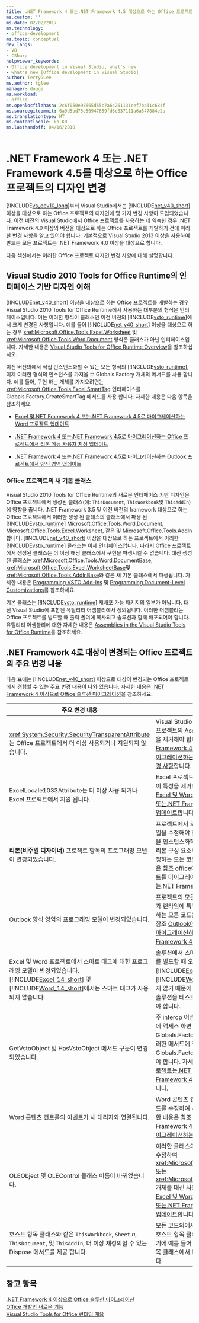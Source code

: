 ```yaml
---
title: .NET Framework 4 또는.NET Framework 4.5 대상으로 하는 Office 프로젝트의 디자인 변경 | Microsoft Docs
ms.custom: ''
ms.date: 02/02/2017
ms.technology:
- office-development
ms.topic: conceptual
dev_langs:
- VB
- CSharp
helpviewer_keywords:
- Office development in Visual Studio, what's new
- what's new [Office development in Visual Studio]
author: TerryGLee
ms.author: tglee
manager: douge
ms.workload:
- office
ms.openlocfilehash: 2c6f050e98665d55c7a64261131cef7ba31c684f
ms.sourcegitcommit: 6a9d5bd75e50947659fd6c837111a6a547884e2a
ms.translationtype: MT
ms.contentlocale: ko-KR
ms.lasthandoff: 04/16/2018
---
```

# <a name="changes-to-the-design-of-office-projects-that-target-the-net-framework-4-or-the-net-framework-45"></a>.NET Framework 4 또는 .NET Framework 4.5를 대상으로 하는 Office 프로젝트의 디자인 변경
  [!INCLUDE[vs_dev10_long](../sharepoint/includes/vs-dev10-long-md.md)]부터 Visual Studio에서는 [!INCLUDE[net_v40_short](../sharepoint/includes/net-v40-short-md.md)] 이상을 대상으로 하는 Office 프로젝트의 디자인에 몇 가지 변경 사항이 도입되었습니다. 이전 버전의 Visual Studio에서 Office 프로젝트를 사용하는 데 익숙한 경우 .NET Framework 4.0 이상의 버전을 대상으로 하는 Office 프로젝트를 개발하기 전에 이러한 변경 사항을 알고 있어야 합니다. 기본적으로 Visual Studio 2013 이상을 사용하여 만드는 모든 프로젝트는 .NET Framework 4.0 이상을 대상으로 합니다.  
  
 다음 섹션에서는 이러한 Office 프로젝트 디자인 변경 사항에 대해 설명합니다.  
  
## <a name="understanding-the-interface-based-design-of-the-visual-studio-2010-tools-for-office-runtime"></a>Visual Studio 2010 Tools for Office Runtime의 인터페이스 기반 디자인 이해  
 [!INCLUDE[net_v40_short](../sharepoint/includes/net-v40-short-md.md)] 이상을 대상으로 하는 Office 프로젝트를 개발하는 경우 Visual Studio 2010 Tools for Office Runtime에서 사용하는 대부분의 형식은 인터페이스입니다. 이는 이러한 형식이 클래스인 이전 버전의 [!INCLUDE[vsto_runtime](../vsto/includes/vsto-runtime-md.md)]에서 크게 변경된 사항입니다. 예를 들어 [!INCLUDE[net_v40_short](../sharepoint/includes/net-v40-short-md.md)] 이상을 대상으로 하는 경우 <xref:Microsoft.Office.Tools.Excel.Worksheet> 및 <xref:Microsoft.Office.Tools.Word.Document> 형식은 클래스가 아닌 인터페이스입니다. 자세한 내용은 [Visual Studio Tools for Office Runtime Overview](../vsto/visual-studio-tools-for-office-runtime-overview.md)을 참조하십시오.  
  
 이전 버전의에서 직접 인스턴스화할 수 있는 모든 형식의 [!INCLUDE[vsto_runtime](../vsto/includes/vsto-runtime-md.md)], 이제 이러한 형식의 인스턴스를 가져올 수 Globals.Factory 개체의 메서드를 사용 합니다. 예를 들어, 구현 하는 개체를 가져오려면는 <xref:Microsoft.Office.Tools.Excel.SmartTag> 인터페이스를 Globals.Factory.CreateSmartTag 메서드를 사용 합니다. 자세한 내용은 다음 항목을 참조하세요.  
  
-   [Excel 및.NET Framework 4 또는.NET Framework 4.5로 마이그레이션하는 Word 프로젝트 업데이트](../vsto/updating-excel-and-word-projects-that-you-migrate-to-the-dotnet-framework-4-or-the-dotnet-framework-4-5.md)  
  
-   [.NET Framework 4 또는.NET Framework 4.5로 마이그레이션하는 Office 프로젝트에서 리본 메뉴 사용자 지정 업데이트](../vsto/updating-ribbon-customizations-in-office-projects-that-you-migrate-to-the-dotnet-framework-4-or-the-dotnet-framework-4-5.md)  
  
-   [.NET Framework 4 또는.NET Framework 4.5로 마이그레이션하는 Outlook 프로젝트에서 양식 영역 업데이트](../vsto/updating-form-regions-in-outlook-projects-that-you-migrate-to-the-dotnet-framework-4-or-the-dotnet-framework-4-5.md)  
  
### <a name="new-base-classes-in-office-projects"></a>Office 프로젝트의 새 기본 클래스  
 Visual Studio 2010 Tools for Office Runtime의 새로운 인터페이스 기반 디자인은 Office 프로젝트에서 생성된 클래스(예: `ThisDocument`, `ThisWorkbook`및 `ThisAddIn`)에 영향을 줍니다. .NET Framework 3.5 및 이전 버전의 framework 대상으로 하는 Office 프로젝트에서 이러한 생성 된 클래스의 클래스에서 파생 된 [!INCLUDE[vsto_runtime](../vsto/includes/vsto-runtime-md.md)] Microsoft.Office.Tools.Word.Document, Microsoft.Office.Tools.Excel.Worksheet, 같은 및 Microsoft.Office.Tools.AddIn 합니다. [!INCLUDE[net_v40_short](../sharepoint/includes/net-v40-short-md.md)] 이상을 대상으로 하는 프로젝트에서 이러한 [!INCLUDE[vsto_runtime](../vsto/includes/vsto-runtime-md.md)] 클래스는 이제 인터페이스입니다. 따라서 Office 프로젝트에서 생성된 클래스는 더 이상 해당 클래스에서 구현을 파생시킬 수 없습니다. 대신 생성된 클래스는 <xref:Microsoft.Office.Tools.Word.DocumentBase>, <xref:Microsoft.Office.Tools.Excel.WorksheetBase>및 <xref:Microsoft.Office.Tools.AddInBase>와 같은 새 기본 클래스에서 파생됩니다. 자세한 내용은 [Programming VSTO Add-Ins](../vsto/programming-vsto-add-ins.md) 및 [Programming Document-Level Customizations](../vsto/programming-document-level-customizations.md)를 참조하세요.  
  
 기본 클래스는 [!INCLUDE[vsto_runtime](../vsto/includes/vsto-runtime-md.md)] 재배포 가능 패키지의 일부가 아닙니다. 대신 Visual Studio에 포함된 유틸리티 어셈블리에서 정의됩니다. 이러한 어셈블리는 Office 프로젝트를 빌드할 때 출력 폴더에 복사되고 솔루션과 함께 배포되어야 합니다. 유틸리티 어셈블리에 대한 자세한 내용은 [Assemblies in the Visual Studio Tools for Office Runtime](../vsto/assemblies-in-the-visual-studio-tools-for-office-runtime.md)를 참조하세요.  
  
## <a name="breaking-changes-in-office-projects-that-are-retargeted-to-the-net-framework-4"></a>.NET Framework 4로 대상이 변경되는 Office 프로젝트의 주요 변경 내용  
 다음 표에는 [!INCLUDE[net_v40_short](../sharepoint/includes/net-v40-short-md.md)] 이상으로 대상이 변경되는 Office 프로젝트에서 경험할 수 있는 주요 변경 내용이 나와 있습니다. 자세한 내용은 [.NET Framework 4 이상으로 Office 솔루션 마이그레이션](../vsto/migrating-office-solutions-to-the-dotnet-framework-4-or-later.md)을 참조하세요.  
  
|주요 변경 내용|결과|  
|---------------------|-----------------|  
|<xref:System.Security.SecurityTransparentAttribute> 는 Office 프로젝트에서 더 이상 사용되거나 지원되지 않습니다.|Visual Studio 2008에서 업그레이드하는 Office 프로젝트의 AssemblyInfo 코드 파일에서 이 특성을 제거해야 합니다. 자세한 내용은 참조 [.NET Framework 4 또는.NET Framework 4.5로 마이그레이션하는 실행 Office 프로젝트에 필요한 변경 사항](../vsto/required-changes-to-run-office-projects-that-you-migrate-to-the-dotnet-framework-4-or-the-dotnet-framework-4-5.md)합니다.|  
|ExcelLocale1033Attribute는 더 이상 사용 되거나 Excel 프로젝트에서 지원 됩니다.|Excel 프로젝트의 AssemblyInfo 코드 파일에서 이 특성을 제거해야 합니다. 자세한 내용은 참조 [Excel 및 Word 프로젝트는.NET Framework 4 또는.NET Framework 4.5로 마이그레이션하는 업데이트](../vsto/updating-excel-and-word-projects-that-you-migrate-to-the-dotnet-framework-4-or-the-dotnet-framework-4-5.md)합니다.|  
|**리본(비주얼 디자이너)** 프로젝트 항목의 프로그래밍 모델이 변경되었습니다.|프로젝트에서 모든 리본 항목에 대한 코드 숨김 파일을 수정해야 합니다. 또한 런타임에 리본 컨트롤을 인스턴스화하거나, 리본 이벤트를 처리하거나, 리본 구성 요소의 위치를 프로그래밍 방식으로 설정하는 모든 코드를 수정해야 합니다. 자세한 내용은 참조 [office에서 리본 메뉴 사용자 지정 업데이트를 마이그레이션하는.NET Framework 4 또는.NET Framework 4.5를 투영](../vsto/updating-ribbon-customizations-in-office-projects-that-you-migrate-to-the-dotnet-framework-4-or-the-dotnet-framework-4-5.md)합니다.|  
|Outlook 양식 영역의 프로그래밍 모델이 변경되었습니다.|프로젝트의 모든 양식 영역에 대한 코드 숨김 파일과 런타임에 특정 양식 영역 클래스를 인스턴스화하는 모든 코드를 수정해야 합니다. 자세한 내용은 참조 [Outlook에서 양식 영역 업데이트 프로젝트를 마이그레이션하는.NET Framework 4 또는.NET Framework 4.5를](../vsto/updating-form-regions-in-outlook-projects-that-you-migrate-to-the-dotnet-framework-4-or-the-dotnet-framework-4-5.md)합니다.|  
|Excel 및 Word 프로젝트에서 스마트 태그에 대한 프로그래밍 모델이 변경되었습니다. [!INCLUDE[Excel_14_short](../vsto/includes/excel-14-short-md.md)] 및 [!INCLUDE[Word_14_short](../vsto/includes/word-14-short-md.md)]에서는 스마트 태그가 사용되지 않습니다.|솔루션에서 스마트 태그를 사용하는 경우 프로젝트를 빌드할 때 오류가 발생합니다. 스마트 태그가 [!INCLUDE[Excel_14_short](../vsto/includes/excel-14-short-md.md)] 및 [!INCLUDE[Word_14_short](../vsto/includes/word-14-short-md.md)]에서 더 이상 사용되지 않기 때문에 [!INCLUDE[vs_dev12](../vsto/includes/vs-dev12-md.md)] 이상에서 솔루션을 테스트하고 디버그하려면 태그를 제거해야 합니다.|  
|GetVstoObject 및 HasVstoObject 메서드 구문이 변경 되었습니다.|주 interop 어셈블리 (Pia) 로부터 네이티브 개체에 액세스 하면 하거나 프로젝트에서 Globals.Factory 속성에서 반환 되는 개체에서 이러한 메서드에 액세스할 수 있습니다 Globals.Factory 개체를 이러한 메서드에 전달 해야 합니다. 자세한 내용은 참조 [Excel 및 Word 프로젝트는.NET Framework 4 또는.NET Framework 4.5로 마이그레이션하는 업데이트](../vsto/updating-excel-and-word-projects-that-you-migrate-to-the-dotnet-framework-4-or-the-dotnet-framework-4-5.md)합니다.|  
|Word 콘텐츠 컨트롤의 이벤트가 새 대리자와 연결됩니다.|Word 콘텐츠 컨트롤의 이벤트를 처리하는 모든 코드를 수정하여 새 대리자를 지정해야 합니다. 자세한 내용은 참조 [Excel 및 Word 프로젝트는.NET Framework 4 또는.NET Framework 4.5로 마이그레이션하는 업데이트](../vsto/updating-excel-and-word-projects-that-you-migrate-to-the-dotnet-framework-4-or-the-dotnet-framework-4-5.md)합니다.|  
|OLEObject 및 OLEControl 클래스 이름이 바뀌었습니다.|이러한 클래스의 인스턴스를 사용하는 모든 코드를 수정하여 <xref:Microsoft.Office.Tools.Excel.ControlSite> 또는 <xref:Microsoft.Office.Tools.Word.ControlSite> 개체를 대신 사용해야 합니다. 자세한 내용은 참조 [Excel 및 Word 프로젝트는.NET Framework 4 또는.NET Framework 4.5로 마이그레이션하는 업데이트](../vsto/updating-excel-and-word-projects-that-you-migrate-to-the-dotnet-framework-4-or-the-dotnet-framework-4-5.md)합니다.|  
|호스트 항목 클래스와 같은 `ThisWorkbook`, `Sheet` *n*, `ThisDocument`, 및 `ThisAddIn`, 더 이상 재정의할 수 있는 Dispose 메서드를 제공 합니다.|모든 코드의에서 옮겨야 Dispose 메서드 재정의 호스트 항목 클래스에서 시스템 종료 이벤트 처리기에 예를 들어 `ThisAddIn_Shutdown`, 호스트 항목 클래스에서 Dispose 메서드 재정의 제거 합니다.|  
  
## <a name="see-also"></a>참고 항목  
 [.NET Framework 4 이상으로 Office 솔루션 마이그레이션](../vsto/migrating-office-solutions-to-the-dotnet-framework-4-or-later.md)   
 [Office 개발의 새로운 기능](http://msdn.microsoft.com/en-us/bf054af2-c896-4723-aa15-6381145b14bb)   
 [Visual Studio Tools for Office 런타임 개요](../vsto/visual-studio-tools-for-office-runtime-overview.md)  
  
  